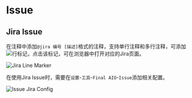 # Issue

## Jira Issue

在注释中添加`@jira 编号 [描述]`格式的注释，支持单行注释和多行注释，可添加![](jira.svg)行标记，点击该标记，可在浏览器中打开对应的Jira页面。

![Jira Line Marker](jira-line-marker.png)

在使用Jira Issue时，需要在`设置`-`工具`-`Final AIO`-`Issue`添加相关配置。

![Issue Jira Config](issue-jira-config.png)